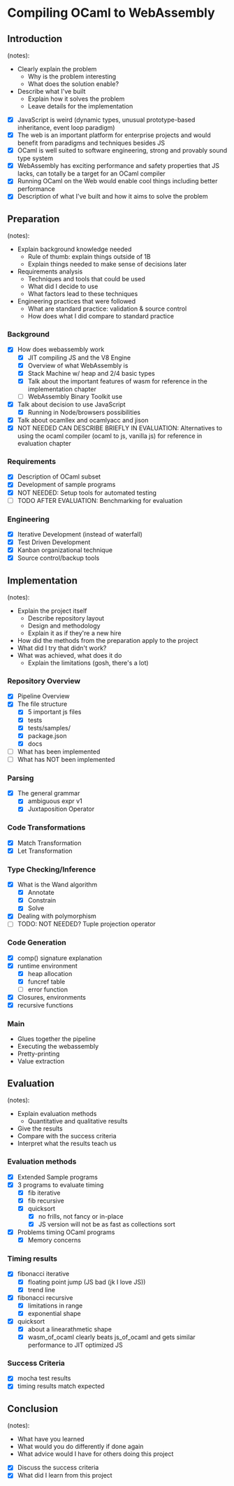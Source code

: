 # Compiling OCaml to WebAssembly
## Introduction
(notes):
- Clearly explain the problem
   - Why is the problem interesting
   - What does the solution enable?
- Describe what I've built
   - Explain how it solves the problem
   - Leave details for the implementation

- [x] JavaScript is weird (dynamic types, unusual prototype-based inheritance, event loop paradigm)
- [x] The web is an important platform for enterprise projects and would benefit from paradigms and techniques besides JS
- [x] OCaml is well suited to software engineering, strong and provably sound type system
- [x] WebAssembly has exciting performance and safety properties that JS lacks, can totally be a target for an OCaml compiler
- [x] Running OCaml on the Web would enable cool things including better performance
- [x] Description of what I've built and how it aims to solve the problem

## Preparation
(notes):
- Explain background knowledge needed
   - Rule of thumb: explain things outside of 1B
   - Explain things needed to make sense of decisions later
- Requirements analysis
   - Techniques and tools that could be used
   - What did I decide to use
   - What factors lead to these techniques
- Engineering practices that were followed
   - What are standard practice: validation & source control
   - How does what I did compare to standard practice

### Background
- [x] How does webassembly work
    - [x] JIT compiling JS and the V8 Engine
    - [x] Overview of what WebAssembly is
    - [x] Stack Machine w/ heap and 2/4 basic types
    - [x] Talk about the important features of wasm for reference in the implementation chapter
    - [ ] WebAssembly Binary Toolkit use
- [x] Talk about decision to use JavaScript
   - [x] Running in Node/browsers possibilities
- [x] Talk about ocamllex and ocamlyacc and jison
- [x] NOT NEEDED CAN DESCRIBE BRIEFLY IN EVALUATION: Alternatives to using the ocaml compiler (ocaml to js, vanilla js) for reference in evaluation chapter
### Requirements
- [x] Description of OCaml subset
- [x] Development of sample programs
- [x] NOT NEEDED: Setup tools for automated testing
- [ ] TODO AFTER EVALUATION: Benchmarking for evaluation
### Engineering
- [x] Iterative Development (instead of waterfall)
- [x] Test Driven Development
- [x] Kanban organizational technique
- [x] Source control/backup tools

## Implementation
(notes):
- Explain the project itself
    - Describe repository layout
    - Design and methodology
    - Explain it as if they're a new hire
- How did the methods from the preparation apply to the project
- What did I try that didn't work?
- What was achieved, what does it do
    - Explain the limitations (gosh, there's a lot)

### Repository Overview
- [x] Pipeline Overview
- [x] The file structure
    - [x] 5 important js files
    - [x] tests
    - [x] tests/samples/
    - [x] package.json
    - [x] docs
- [ ] What has been implemented
- [ ] What has NOT been implemented
### Parsing
- [x] The general grammar
   - [x] ambiguous expr v1
   - [x] Juxtaposition Operator
### Code Transformations
- [x] Match Transformation
- [x] Let Transformation
### Type Checking/Inference
- [x] What is the Wand algorithm
    - [x] Annotate
    - [x] Constrain
    - [x] Solve
- [x] Dealing with polymorphism
- [ ] TODO: NOT NEEDED? Tuple projection operator
### Code Generation
-[x] comp() signature explanation
- [x] runtime environment
   - [x] heap allocation
   - [x] funcref table
   - [ ] error function
- [x] Closures, environments
- [x] recursive functions
### Main
- Glues together the pipeline
- Executing the webassembly
- Pretty-printing
- Value extraction

## Evaluation
(notes):
- Explain evaluation methods
    - Quantitative and qualitative results
- Give the results
- Compare with the success criteria
- Interpret what the results teach us

### Evaluation methods
- [x] Extended Sample programs
- [x] 3 programs to evaluate timing
    - [x] fib iterative
    - [x] fib recursive
    - [x] quicksort
        - [x] no frills, not fancy or in-place
        - [x] JS version will not be as fast as collections sort
- [x] Problems timing OCaml programs
   - [x] Memory concerns
### Timing results
- [x] fibonacci iterative
   - [x] floating point jump (JS bad (jk I love JS))
   - [x] trend line
- [x] fibonacci recursive
    - [x] limitations in range
    - [x] exponential shape
- [x] quicksort
    - [x] about a linearathmetic shape
    - [x] wasm_of_ocaml clearly beats js_of_ocaml and gets similar performance to JIT optimized JS
### Success Criteria
- [x] mocha test results
- [x] timing results match expected

## Conclusion
(notes):
- What have you learned
- What would you do differently if done again
- What advice would I have for others doing this project

- [x] Discuss the success criteria
- [x] What did I learn from this project
